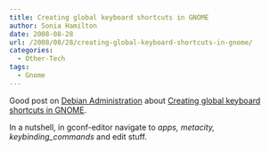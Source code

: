 ```yaml
---
title: Creating global keyboard shortcuts in GNOME
author: Sonia Hamilton
date: 2008-08-28
url: /2008/08/28/creating-global-keyboard-shortcuts-in-gnome/
categories:
  - Other-Tech
tags:
  - Gnome
---
```

Good post on [Debian Administration][1] about [Creating global keyboard shortcuts in GNOME][2].

<!--more-->

In a nutshell, in gconf-editor navigate to *apps, metacity, keybinding_commands* and edit stuff.

 [1]: http://www.debian-administration.org/
 [2]: http://www.debian-administration.org/articles/611
